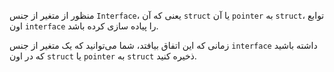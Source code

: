 منظور از متغیر از جنس `Interface`، یعنی که آن `struct` یا آن `pointer` به `struct`، توابع اون `interface` را پیاده سازی کرده باشد.

زمانی که این اتفاق بیافتد، شما می‌توانید که یک متغیر از جنس `interface` داشته باشید که در اون `struct` یا `pointer` به `struct` ذخیره کنید. 